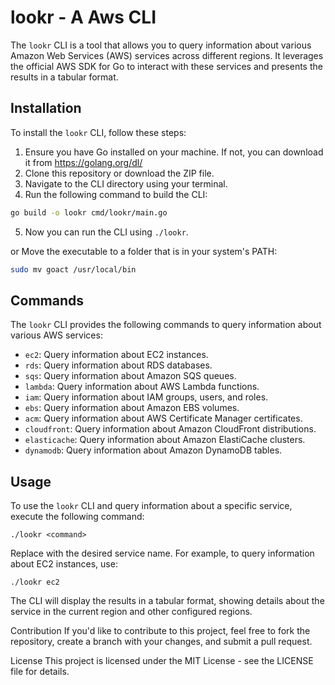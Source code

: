 # lookr - A Aws CLI

The `lookr` CLI is a tool that allows you to query information about various Amazon Web Services (AWS) services across different regions. It leverages the official AWS SDK for Go to interact with these services and presents the results in a tabular format.

## Installation

To install the `lookr` CLI, follow these steps:

1. Ensure you have Go installed on your machine. If not, you can download it from https://golang.org/dl/
2. Clone this repository or download the ZIP file.
3. Navigate to the CLI directory using your terminal.
4. Run the following command to build the CLI:

```bash
go build -o lookr cmd/lookr/main.go
```

5. Now you can run the CLI using `./lookr`.

or Move the executable to a folder that is in your system's PATH:

```bash
sudo mv goact /usr/local/bin
```

## Commands

The `lookr` CLI provides the following commands to query information about various AWS services:

- `ec2`: Query information about EC2 instances.
- `rds`: Query information about RDS databases.
- `sqs`: Query information about Amazon SQS queues.
- `lambda`: Query information about AWS Lambda functions.
- `iam`: Query information about IAM groups, users, and roles.
- `ebs`: Query information about Amazon EBS volumes.
- `acm`: Query information about AWS Certificate Manager certificates.
- `cloudfront`: Query information about Amazon CloudFront distributions.
- `elasticache`: Query information about Amazon ElastiCache clusters.
- `dynamodb`: Query information about Amazon DynamoDB tables.

## Usage

To use the `lookr` CLI and query information about a specific service, execute the following command:

```shell
./lookr <command>
``````

Replace <command> with the desired service name. For example, to query information about EC2 instances, use:

```shell
./lookr ec2
```

The CLI will display the results in a tabular format, showing details about the service in the current region and other configured regions.

Contribution
If you'd like to contribute to this project, feel free to fork the repository, create a branch with your changes, and submit a pull request.

License
This project is licensed under the MIT License - see the LICENSE file for details.
